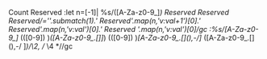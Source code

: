 Count Reserved
:let n=[-1]| %s/\([A-Za-z0-9_]*\) Reserved Reserved Reserved/\=''.submatch(1).' Reserved'.map(n,'v:val+1')[0].' Reserved'.map(n,'v:val')[0].' Reserved
'.map(n,'v:val')[0]/gc
:%s/[A-Za-z0-9_]* \(([0-9]) \)*\([A-Za-z0-9_.\[\]]*\) \(([0-9]) \)*[A-Za-z0-9_.\[\](),\-\/]* \([A-Za-z0-9_.\[\](),\-\/ ]*\)/\2, \/* \4 *\//gc
